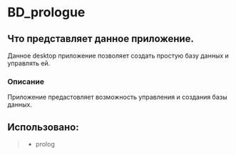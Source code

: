 # BD_prologue
## Что представляет данное приложение.
Данное desktop приложение позволяет создать простую базу данных и управлять ей.
### Описание 
Приложение предастовляет возможность управления и создания базы данных.

## Использовано:
> * prolog
